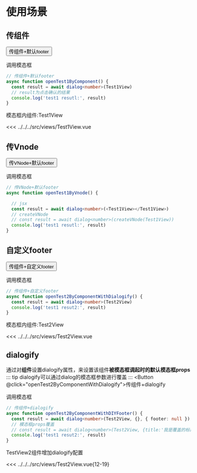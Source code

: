 
# 使用场景

## 传组件
<DialogProvider :ModalComponent="Modal">
        <Button @click="openTest1ByComponent">传组件+默认footer</Button>
</DialogProvider>

调用模态框
```ts
// 传组件+默认footer
async function openTest1ByComponent() {
  const result = await dialog<number>(Test1View)
  // result为点击确认的结果
  console.log('test1 resutl:', result)
}
```

模态框内组件:Test1View

<<< ../../../src/views/Test1View.vue

## 传Vnode
<DialogProvider :ModalComponent="Modal">
      <Button @click="openTest1ByVnode">传VNode+默认footer</Button>
</DialogProvider>

调用模态框
```ts
// 传VNode+默认footer
async function openTest1ByVnode() {

  // jsx
  const result = await dialog<number>(<Test1View></Test1View>)
  // createVNode
  // const result = await dialog<number>(createVNode(Test1View))
  console.log('test1 resutl:', result)
}
```

## 自定义footer
<DialogProvider :ModalComponent="Modal">
      <Button @click="openTest2ByComponentWithDIYFooter">传组件+自定义footer</Button>
</DialogProvider>

调用模态框
```ts
// 传组件+自定义footer
async function openTest2ByComponentWithDialogify() {
  const result = await dialog<number>(Test2View)
  console.log('test1 resut2:', result)
}
```

模态框内组件:Test2View

<<< ../../../src/views/Test2View.vue

## dialogify
通过对**组件**设置dialogify属性，来设置该组件**被模态框调起时的默认模态框props**
::: tip
dialogify可以通过dialog的模态框参数进行覆盖
:::
<DialogProvider :ModalComponent="Modal">
      <Button @click="openTest2ByComponentWithDialogify">传组件+dialogify</Button>
</DialogProvider>

调用模态框
```ts
// 传组件+dialogify
async function openTest2ByComponentWithDIYFooter() {
  const result = await dialog<number>(Test2View, {}, { footer: null })
  // 模态框props覆盖
  // const result = await dialog<number>(Test2View, {title:'我是覆盖的标题'}, { footer: null })
  console.log('test1 resut2:', result)
}
```

TestView2组件增加dialogify配置

<<< ../../../src/views/Test2View.vue{12-19}


<script lang="ts" setup>
import { createVNode } from 'vue'
import { Modal,Tabs,TabPane,Button } from 'ant-design-vue'
import { DialogProvider } from 'promise-dialog-vue'
import Demo1View from '../../../src/views/Demo1View.vue'
import Test1View from '../../../src/views/Test1View.vue'
import Test2View from '../../../src/views/Test2View.vue'
import { useDialog } from 'promise-dialog-vue'

const { dialog } = useDialog()
async function openTest1ByComponent() {
  const result = await dialog<number>(Test1View)
  console.log('test1 resutl:', result)
}
async function openTest1ByVnode() {
  const result = await dialog<number>(createVNode(Test1View))
  console.log('test1 resutl:', result)
}
async function openTest2ByComponentWithDialogify() {
  const result = await dialog<number>(Test2View)
  console.log('test1 resut2:', result)
}

async function openTest2ByComponentWithDIYFooter() {
  const result = await dialog<number>(Test2View, {}, { footer: null })
  console.log('test1 resut2:', result)
}
</script>

